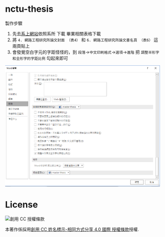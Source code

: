 # nctu-thesis

製作步驟
1. 先去[系上網站](https://www.cs.nctu.edu.tw/cswebsite/education/graduate/course)依照系所 下載 畢業相關表格下載 
2. 將 `4. 網路工程研究所論文封面 （表4）` 和 `6. 網路工程研究所論文書名頁 （表6）` 這兩頁貼上
3. 會發覺空白字元的字距怪怪的，到 `段落`->`中文印刷格式`->`選項`->`進階` 把 `調整半形字和全形字的字距比例` 勾起來即可

![](./fixtures/adjust-distance-between-character.png)

# License

![創用 CC 授權條款](https://i.creativecommons.org/l/by-sa/4.0/88x31.png)

本著作係採用[創用 CC 姓名標示-相同方式分享 4.0 國際 授權條款](http://creativecommons.org/licenses/by-sa/4.0/)授權.
